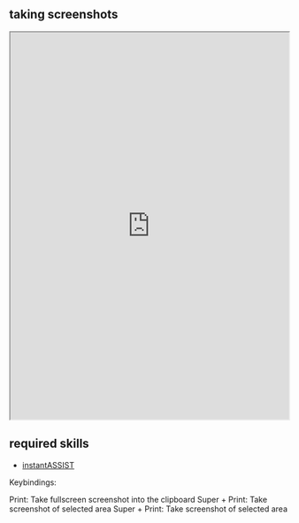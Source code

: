 ## taking screenshots   

<div align="center">
    <iframe width="100%" height="700px" src="https://www.youtube.com/embed/I2iQW_VqfAc" frameborder="10" allow="accelerometer; autoplay; encrypted-media; gyroscope; picture-in-picture" allowfullscreen></iframe>
</div>

## required skills

<ul class="actions">
    <li><a href="https://instantos.github.io/instantos.github.io/youtube/assist" class="button special icon fa-youtube">instantASSIST</a></li>
</ul>
Keybindings:

Print: Take fullscreen screenshot into the clipboard
Super + Print: Take screenshot of selected area
Super + Print: Take screenshot of selected area